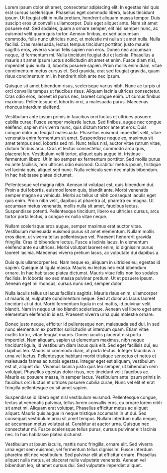 Lorem ipsum dolor sit amet, consectetur adipiscing elit. In egestas nisl quis erat cursus scelerisque. Phasellus eget commodo libero, luctus tincidunt ipsum. Ut feugiat elit in nulla pretium, hendrerit aliquam massa tempor. Duis suscipit eros ut convallis ullamcorper. Duis eget aliquet ante. Nam sit amet posuere est. Sed sodales, quam a ornare semper, elit nisl semper nunc, ac euismod velit quam quis tortor. Aenean finibus, ex sed accumsan commodo, felis nunc ultricies nunc, et molestie mi nulla sit amet nulla. Nulla facilisi. Cras malesuada, lectus tempus tincidunt porttitor, justo mauris sagittis eros, viverra varius felis sapien non eros. Donec nec accumsan neque, id fermentum mi. Nulla tincidunt feugiat dui et lacinia. Phasellus a mauris sit amet ipsum luctus sollicitudin sit amet et enim. Fusce diam nisi, imperdiet quis nulla id, lobortis posuere sapien. Proin mollis enim diam, vitae condimentum metus cursus et. Sed gravida, erat sed feugiat gravida, quam risus condimentum mi, in hendrerit nibh ante nec ipsum.

Quisque sit amet bibendum risus, scelerisque varius nibh. Nunc ac turpis ut orci convallis tempus ut faucibus risus. Aliquam lacinia ultrices consectetur. Cras odio eros, laoreet id purus nec, laoreet congue enim. Ut cursus finibus maximus. Pellentesque et lobortis orci, a malesuada purus. Maecenas rhoncus interdum eleifend.

Vestibulum ante ipsum primis in faucibus orci luctus et ultrices posuere cubilia curae; Fusce semper molestie luctus. Sed finibus, augue nec congue eleifend, sapien mi viverra nunc, quis dictum tortor ante at eros. Duis congue dolor ac feugiat malesuada. Phasellus euismod imperdiet velit, vitae venenatis enim fermentum sit amet. Suspendisse neque ex, maximus sit amet tempus sed, lobortis sed mi. Nunc tellus nisl, auctor vitae rutrum vitae, dictum finibus arcu. Cras et lectus consectetur, commodo arcu quis, placerat leo. Vestibulum velit tortor, aliquet quis augue id, tristique fermentum libero. Ut in leo semper ex fermentum porttitor. Sed mollis purus eu ante facilisis, non ultrices odio euismod. Curabitur metus ipsum, tristique vel lacinia quis, aliquet sed nunc. Nulla vehicula sem nec mattis bibendum. In hac habitasse platea dictumst.

Pellentesque vel magna nibh. Aenean id volutpat est, quis bibendum dui. Proin a dui lobortis, euismod lorem quis, blandit ante. Morbi venenatis semper magna eu vehicula. Morbi ac tellus ut nibh consequat iaculis eget quis enim. Proin nibh velit, dapibus at pharetra at, pharetra eu magna. Ut accumsan metus venenatis, mollis nulla sit amet, faucibus lectus. Suspendisse potenti. Pellentesque tincidunt, libero eu ultricies cursus, arcu tortor porta lectus, a congue ex nulla vitae neque.

Nullam scelerisque eros augue, semper maximus erat auctor vitae. Vestibulum malesuada euismod purus sit amet elementum. Nullam mollis eros diam, ut viverra tellus pellentesque vel. Praesent hendrerit gravida fringilla. Cras id bibendum lectus. Fusce a lacinia lacus. In elementum eleifend ante eu ultrices. Morbi volutpat laoreet enim, id dignissim purus laoreet lacinia. Maecenas viverra pretium lacus, ac vulputate dui dapibus a.

Duis quis ullamcorper leo. Nam neque ex, aliquam in ultricies eu, egestas id sapien. Quisque at ligula massa. Mauris eu lectus nec erat bibendum ornare. In hac habitasse platea dictumst. Mauris vitae felis non leo sodales facilisis. In lobortis leo sed massa pulvinar pretium. Ut et posuere ipsum. Aenean eget mi rhoncus, cursus nunc sed, semper dolor.

Nulla iaculis tellus ut lacus facilisis sagittis. Mauris risus enim, ullamcorper ut mauris at, vulputate condimentum neque. Sed at dolor ac lacus laoreet tincidunt at ut dui. Morbi fermentum ligula in est mattis, id pulvinar velit blandit. Nam in neque ut leo blandit scelerisque. Aenean vel libero eget ante elementum eleifend in id est. Praesent viverra urna quis molestie ornare.

Donec justo neque, efficitur id pellentesque non, malesuada sed dui. In sed nunc elementum ex porttitor sollicitudin ut interdum quam. Etiam vitae mattis tortor, vitae feugiat mauris. Donec iaculis placerat nisi porta imperdiet. Nam aliquam, sapien ut elementum maximus, nibh neque tincidunt ligula, id vestibulum diam lacus quis elit. Sed eget facilisis dui, eu dapibus leo. Mauris id commodo diam, at porta lectus. Integer faucibus a urna vel luctus. Pellentesque habitant morbi tristique senectus et netus et malesuada fames ac turpis egestas. Integer eget est aliquam, vestibulum est ut, aliquet dui. Vivamus lacinia justo quis leo semper, ut bibendum sem volutpat. Phasellus egestas dolor risus, nec tincidunt velit faucibus ac. Mauris eu posuere massa, in semper lacus. Vestibulum ante ipsum primis in faucibus orci luctus et ultrices posuere cubilia curae; Nunc vel elit et erat fringilla pellentesque eu sit amet sapien.

Suspendisse id libero eget nisl vestibulum euismod. Pellentesque congue, lectus at venenatis pulvinar, tellus lorem convallis eros, eu ornare lorem nibh sit amet mi. Aliquam erat volutpat. Phasellus efficitur metus ac aliquet aliquet. Mauris quis augue in neque tristique accumsan in ut dui. Sed consequat vestibulum arcu sit amet tempus. Nullam interdum nulla neque, ac accumsan metus volutpat at. Curabitur at auctor urna. Quisque nec consectetur mi. Fusce scelerisque tellus purus, cursus pulvinar elit lacinia nec. In hac habitasse platea dictumst.

Vestibulum at ipsum iaculis, mattis nunc fringilla, ornare elit. Sed viverra urna eget sem euismod, vel fermentum tellus dignissim. Fusce interdum pharetra elit nec vestibulum. Sed pulvinar elit at efficitur ornare. Phasellus aliquet nulla metus, et placerat nulla vulputate venenatis. Aenean vel bibendum leo, sit amet cursus dui. Sed vulputate imperdiet aliquet.